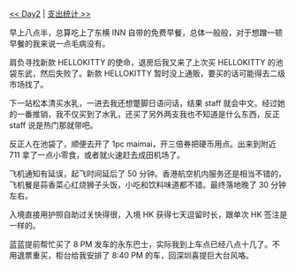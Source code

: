 [<< Day2](/post/chu-xing-da-yun-dong-hui-zhi-lv-%20-%20Day2%20-%20-yuan-meng-xue-ma-xian-di-%EF%BC%81.html) | [支出统计 >>](/post/chu-xing-da-yun-dong-hui-zhi-lv-%20-%20-zhi-chu-tong-ji.html)

早上八点半，总算吃上了东横 INN 自带的免费早餐，总体一般般，对于想蹭一顿早餐的我来说一点毛病没有。

肩负寻找新款 HELLOKITTY 的使命，退房后我又来了上次买 HELLOKITTY 的池袋东武，然后失败了。新款 HELLOKITTY 暂时没上通贩，要买的话可能得去二级市场找了。

下一站松本清买水乳，一进去我还想蹩脚日语问话，结果 staff 就会中文。经过她的一番推销，我不仅买到了水乳，还买了另外两支我也不知道是什么东西，反正 staff 说是热门那就带吧。

反正人在池袋了，顺便去开了 1pc maimai，开三倍券把硬币用点。出来到附近 711 拿了一点小零食，或者就火速赶去成田机场了。

飞机通知有延误，起飞时间延后了 50 分钟。香港航空机内服务还是相当不错的，飞机餐是蒜香菜心红烧狮子头饭，小吃和饮料味道都不错。最终落地晚了 30 分钟左右。

入境直接用护照自助过关快得很，入境 HK 获得七天逗留时长，跟单次 HK 签注是一样的。

蓝蓝提前帮忙买了 8 PM 发车的永东巴士，实际我到上车点已经八点十几了。不用退票重买，柜台给我安排了 8:40 PM 的车，回深圳喜提巨大台风咯。